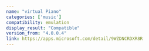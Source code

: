 ```yaml
---
name: "virtual Piano"
categories: ['music']
compatibility: emulation
display_result: "Compatible"
version_from: "4.0.0.4"
link: https://apps.microsoft.com/detail/9WZDNCRDXR8R
---
```

